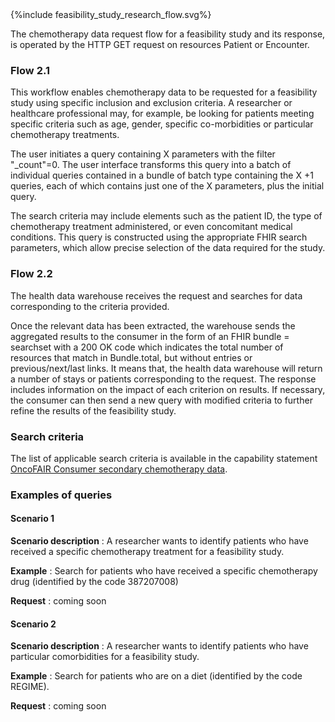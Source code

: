 <div>{%include feasibility_study_research_flow.svg%}</div>

The chemotherapy data request flow for a feasibility study and its response, is operated by the HTTP GET request on resources Patient or Encounter.

### Flow 2.1

This workflow enables chemotherapy data to be requested for a feasibility study using specific inclusion and exclusion criteria. A researcher or healthcare professional may, for example, be looking for patients meeting specific criteria such as age, gender, specific co-morbidities or particular chemotherapy treatments.

The user initiates a query containing X parameters with the filter "_count"=0. The user interface transforms this query into a batch of individual queries contained in a bundle of batch type containing the X +1 queries, each of which contains just one of the X parameters, plus the initial query.

The search criteria may include elements such as the patient ID, the type of chemotherapy treatment administered, or even concomitant medical conditions. This query is constructed using the appropriate FHIR search parameters, which allow precise selection of the data required for the study.

### Flow 2.2

The health data warehouse receives the request and searches for data corresponding to the criteria provided.

Once the relevant data has been extracted, the warehouse sends the aggregated results to the consumer in the form of an FHIR bundle = searchset with a 200 OK code which indicates the total number of resources that match in Bundle.total, but without entries or previous/next/last links. It means that, the health data warehouse will return a number of stays or patients corresponding to the request. The response includes information on the impact of each criterion on results. If necessary, the consumer can then send a new query with modified criteria to further refine the results of the feasibility study.



### Search criteria

The list of applicable search criteria is available in the capability statement [OncoFAIR Consumer secondary chemotherapy data](CapabilityStatement-oncofair-consumer-secondary-chemotherapy-data.html).


### Examples of queries

#### Scenario 1

__Scenario description__ : A researcher wants to identify patients who have received a specific chemotherapy treatment for a feasibility study.

__Example__ : Search for patients who have received a specific chemotherapy drug (identified by the code 387207008) 

__Request__ : coming soon

#### Scenario 2

__Scenario description__ : A researcher wants to identify patients who have particular comorbidities for a feasibility study.

__Example__ : Search for patients who are on a diet (identified by the code REGIME).

__Request__ : coming soon

